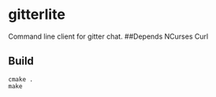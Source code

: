 # gitterlite
Command line client for gitter chat.
##Depends
NCurses
Curl
## Build
```
cmake .
make
```
